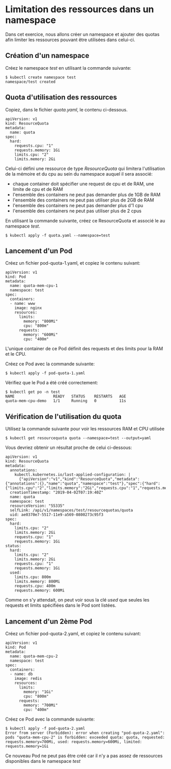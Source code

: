 # Limitation des ressources dans un namespace

Dans cet exercice, nous allons créer un namespace et ajouter des quotas afin limiter les ressources pouvant être utilisées dans celui-ci.

## Création d'un namespace

Créez le namespace *test* en utilisant la commande suivante:

```
$ kubectl create namespace test
namespace/test created
```

## Quota d'utilisation des ressources

Copiez, dans le fichier *quota.yaml*, le contenu ci-dessous.

```
apiVersion: v1
kind: ResourceQuota
metadata:
  name: quota
spec:
  hard:
    requests.cpu: "1"
    requests.memory: 1Gi
    limits.cpu: "2"
    limits.memory: 2Gi
```

Celui-ci défini une ressource de type *ResourceQuota* qui limitera l'utilisation de la mémoire et du cpu au sein du namespace auquel il sera associé:

- chaque container doit spécifier une request de cpu et de RAM, une limite de cpu et de RAM
- l'ensemble des containers ne peut pas demander plus de 1GB de RAM
- l'ensemble des containers ne peut pas utiliser plus de 2GB de RAM
- l'ensemble des containers ne peut pas demander plus d'1 cpu
- l'ensemble des containers ne peut pas utiliser plus de 2 cpus

En utilisant la commande suivante, créez ce ResourceQuota et associé le au namespace *test*.

```
$ kubectl apply -f quota.yaml --namespace=test
```

## Lancement d'un Pod

Créez un fichier pod-quota-1.yaml, et copiez le contenu suivant:

```
apiVersion: v1
kind: Pod
metadata:
  name: quota-mem-cpu-1
  namespace: test
spec:
  containers:
  - name: www
    image: nginx
    resources:
      limits:
        memory: "800Mi"
        cpu: "800m"
      requests:
        memory: "600Mi"
        cpu: "400m"
```

L'unique container de ce Pod définit des requests et des limits pour la RAM et le CPU.

Créez ce Pod avec la commande suivante:

```
$ kubectl apply -f pod-quota-1.yaml
```

Vérifiez que le Pod a été créé correctement:

```
$ kubectl get po -n test
NAME                 READY   STATUS    RESTARTS   AGE
quota-mem-cpu-demo   1/1     Running   0          11s
```

## Vérification de l'utilisation du quota

Utilisez la commande suivante pour voir les ressources RAM et CPU utilisée

```
$ kubectl get resourcequota quota --namespace=test --output=yaml
```

Vous devriez obtenir un résultat proche de celui ci-dessous:

```
apiVersion: v1
kind: ResourceQuota
metadata:
  annotations:
    kubectl.kubernetes.io/last-applied-configuration: |
      {"apiVersion":"v1","kind":"ResourceQuota","metadata":{"annotations":{},"name":"quota","namespace":"test"},"spec":{"hard":{"limits.cpu":"2","limits.memory":"2Gi","requests.cpu":"1","requests.memory":"1Gi"}}}
  creationTimestamp: "2019-04-02T07:19:40Z"
  name: quota
  namespace: test
  resourceVersion: "55335"
  selfLink: /api/v1/namespaces/test/resourcequotas/quota
  uid: ae0370e7-5517-11e9-a569-0800273c95f3
spec:
  hard:
    limits.cpu: "2"
    limits.memory: 2Gi
    requests.cpu: "1"
    requests.memory: 1Gi
status:
  hard:
    limits.cpu: "2"
    limits.memory: 2Gi
    requests.cpu: "1"
    requests.memory: 1Gi
  used:
    limits.cpu: 800m
    limits.memory: 800Mi
    requests.cpu: 400m
    requests.memory: 600Mi
```

Comme on s'y attendait, on peut voir sous la clé *used* que seules les requests et limits spécifiées dans le Pod sont listées.


## Lancement d'un 2ème Pod

Créez un fichier pod-quota-2.yaml, et copiez le contenu suivant:

```
apiVersion: v1
kind: Pod
metadata:
  name: quota-mem-cpu-2
  namespace: test
spec:
  containers:
  - name: db
    image: redis
    resources:
      limits:
        memory: "1Gi"
        cpu: "800m"      
      requests:
        memory: "700Mi"
        cpu: "400m"
```

Créez ce Pod avec la commande suivante:

```
$ kubectl apply -f pod-quota-2.yaml
Error from server (Forbidden): error when creating "pod-quota-2.yaml": pods "quota-mem-cpu-2" is forbidden: exceeded quota: quota, requested: requests.memory=700Mi, used: requests.memory=600Mi, limited: requests.memory=1Gi
```

Ce nouveau Pod ne peut pas être créé car il n'y a pas assez de ressources disponibles dans le namespace *test*
